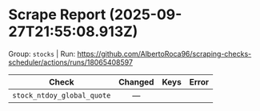 # Scrape Report (2025-09-27T21:55:08.913Z)

Group: `stocks`  |  Run: https://github.com/AlbertoRoca96/scraping-checks-scheduler/actions/runs/18065408597

| Check | Changed | Keys | Error |
|---|:---:|:--|:--|
| `stock_ntdoy_global_quote` | — |  |  |
